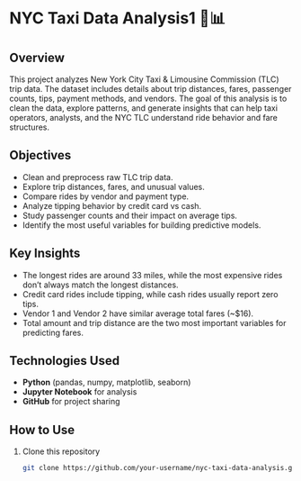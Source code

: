 # NYC Taxi Data Analysis1 🚕📊

## Overview  
This project analyzes New York City Taxi & Limousine Commission (TLC) trip data. The dataset includes details about trip distances, fares, passenger counts, tips, payment methods, and vendors. The goal of this analysis is to clean the data, explore patterns, and generate insights that can help taxi operators, analysts, and the NYC TLC understand ride behavior and fare structures.

## Objectives  
- Clean and preprocess raw TLC trip data.  
- Explore trip distances, fares, and unusual values.  
- Compare rides by vendor and payment type.  
- Analyze tipping behavior by credit card vs cash.  
- Study passenger counts and their impact on average tips.  
- Identify the most useful variables for building predictive models.  

## Key Insights  
- The longest rides are around 33 miles, while the most expensive rides don’t always match the longest distances.  
- Credit card rides include tipping, while cash rides usually report zero tips.  
- Vendor 1 and Vendor 2 have similar average total fares (~$16).  
- Total amount and trip distance are the two most important variables for predicting fares.  

## Technologies Used  
- **Python** (pandas, numpy, matplotlib, seaborn)  
- **Jupyter Notebook** for analysis  
- **GitHub** for project sharing  

## How to Use  
1. Clone this repository  
   ```bash
   git clone https://github.com/your-username/nyc-taxi-data-analysis.git

